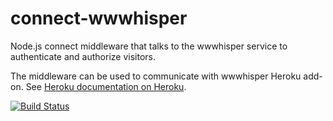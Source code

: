 connect-wwwhisper
=================

Node.js connect middleware that talks to the wwwhisper service to
authenticate and authorize visitors.

The middleware can be used to communicate with wwwhisper Heroku
add-on. See [Heroku documentation on
Heroku](https://devcenter.heroku.com/articles/wwwhisper).

[![Build Status](https://travis-ci.org/wrr/connect-wwwhisper.png?branch=master)](https://travis-ci.org/wrr/connect-wwwhisper)
